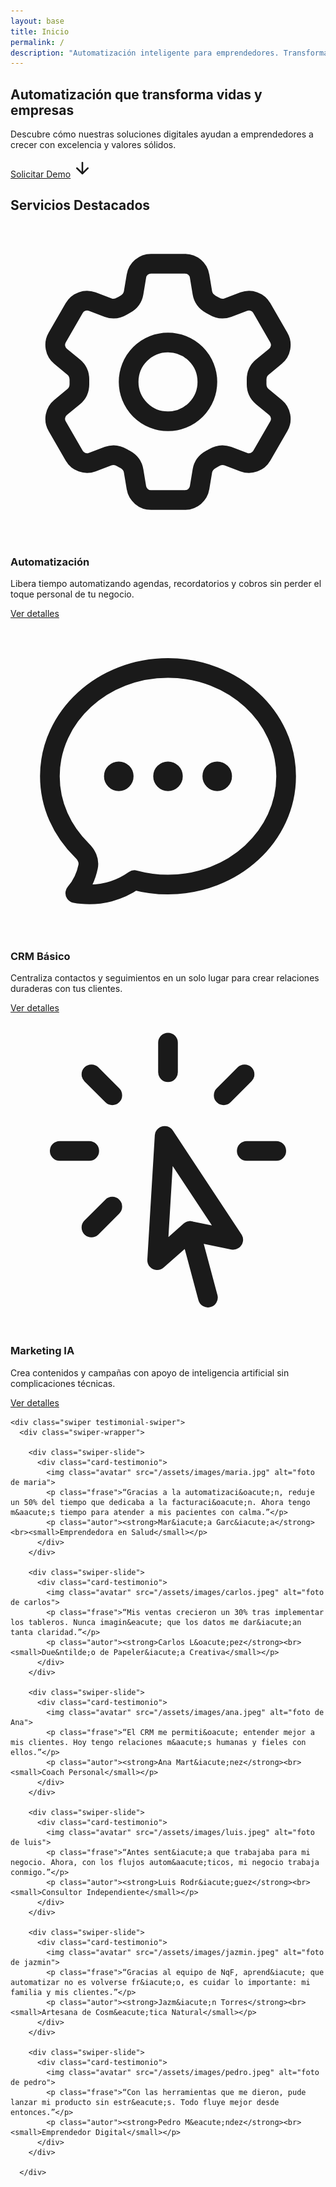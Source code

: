 ```yaml
---
layout: base
title: Inicio
permalink: /
description: "Automatización inteligente para emprendedores. Transformamos pequeños negocios con soluciones digitales humanas: CRM, análisis de datos, marketing digital y procesos automatizados que multiplican tu impacto."
---
```


<section class="hero hero-home">
  <div class="hero-overlay"></div>
  <div class="hero-content">
    <h1>Automatizaci&oacute;n que transforma vidas y empresas</h1>
    <p>Descubre c&oacute;mo nuestras soluciones digitales ayudan a emprendedores a crecer con excelencia y valores s&oacute;lidos.</p>
    <div class="hero-buttons">
      <a href="/contacto#contacto" class="btn-primario">Solicitar Demo</a>
      <a href="#servicios" class="flecha-scroll" aria-label="Ver nuestros servicios">
        <svg xmlns="http://www.w3.org/2000/svg" width="30" height="30" viewBox="0 0 24 24" fill="none" stroke="currentColor" stroke-width="2" stroke-linecap="round" stroke-linejoin="round">
          <line x1="12" y1="5" x2="12" y2="19"></line>
          <polyline points="19,12 12,19 5,12"></polyline>
        </svg>
      </a>
    </div>
  </div>
</section>
<div class="post-hero-espaciado fondo-blanco"></div>
<section id="servicios" class="servicios-home">
  <div class="services-wrap">
    <h2 class="titulo-seccion">Servicios Destacados</h2>
    <div class="fila-servicios">
      <div class="tarjeta-servicio">
        <svg xmlns="http://www.w3.org/2000/svg" fill="none" viewBox="0 0 24 24" stroke-width="1.5" stroke="currentColor" class="icono-servicio">
          <path stroke-linecap="round" stroke-linejoin="round" d="M9.594 3.94c.09-.542.56-.94 1.11-.94h2.593c.55 0 1.02.398 1.11.94l.213 1.281c.063.374.313.686.645.87.074.04.147.083.22.127.325.196.72.257 1.075.124l1.217-.456a1.125 1.125 0 0 1 1.37.49l1.296 2.247a1.125 1.125 0 0 1-.26 1.431l-1.003.827c-.293.241-.438.613-.43.992a7.723 7.723 0 0 1 0 .255c-.008.378.137.75.43.991l1.004.827c.424.35.534.955.26 1.43l-1.298 2.247a1.125 1.125 0 0 1-1.369.491l-1.217-.456c-.355-.133-.75-.072-1.076.124a6.47 6.47 0 0 1-.22.128c-.331.183-.581.495-.644.869l-.213 1.281c-.09.543-.56.94-1.11.94h-2.594c-.55 0-1.019-.398-1.11-.94l-.213-1.281c-.062-.374-.312-.686-.644-.87a6.52 6.52 0 0 1-.22-.127c-.325-.196-.72-.257-1.076-.124l-1.217.456a1.125 1.125 0 0 1-1.369-.49l-1.297-2.247a1.125 1.125 0 0 1 .26-1.431l1.004-.827c.292-.24.437-.613.43-.991a6.932 6.932 0 0 1 0-.255c.007-.38-.138-.751-.43-.992l-1.004-.827a1.125 1.125 0 0 1-.26-1.43l1.297-2.247a1.125 1.125 0 0 1 1.37-.491l1.216.456c.356.133.751.072 1.076-.124.072-.044.146-.086.22-.128.332-.183.582-.495.644-.869l.214-1.28Z" />
          <path stroke-linecap="round" stroke-linejoin="round" d="M15 12a3 3 0 1 1-6 0 3 3 0 0 1 6 0Z" />
        </svg>
        <h3>Automatizaci&oacute;n</h3>
        <p>Libera tiempo automatizando agendas, recordatorios y cobros sin perder el toque personal de tu negocio.</p>
        <a href="/servicios#servicios-contenido" class="btn-secundario">Ver detalles</a>
      </div>
      <div class="tarjeta-servicio">
        <svg xmlns="http://www.w3.org/2000/svg" fill="none" viewBox="0 0 24 24" stroke-width="1.5" stroke="currentColor" class="icono-servicio">
          <path stroke-linecap="round" stroke-linejoin="round" d="M8.625 12a.375.375 0 1 1-.75 0 .375.375 0 0 1 .75 0Zm0 0H8.25m4.125 0a.375.375 0 1 1-.75 0 .375.375 0 0 1 .75 0Zm0 0H12m4.125 0a.375.375 0 1 1-.75 0 .375.375 0 0 1 .75 0Zm0 0h-.375M21 12c0 4.556-4.03 8.25-9 8.25a9.764 9.764 0 0 1-2.555-.337A5.972 5.972 0 0 1 5.41 20.97a5.969 5.969 0 0 1-.474-.065 4.48 4.48 0 0 0 .978-2.025c.09-.457-.133-.901-.467-1.226C3.93 16.178 3 14.189 3 12c0-4.556 4.03-8.25 9-8.25s9 3.694 9 8.25Z" />
        </svg>
        <h3>CRM B&aacute;sico</h3>
        <p>Centraliza contactos y seguimientos en un solo lugar para crear relaciones duraderas con tus clientes.</p>
        <a href="/servicios#servicios-contenido" class="btn-secundario">Ver detalles</a>
      </div>
      <div class="tarjeta-servicio">
        <svg xmlns="http://www.w3.org/2000/svg" fill="none" viewBox="0 0 24 24" stroke-width="1.5" stroke="currentColor" class="icono-servicio">
          <path stroke-linecap="round" stroke-linejoin="round" d="M15.042 21.672 13.684 16.6m0 0-2.51 2.225.569-9.47 5.227 7.917-3.286-.672ZM12 2.25V4.5m5.834.166-1.591 1.591M20.25 10.5H18M7.757 14.743l-1.59 1.59M6 10.5H3.75m4.007-4.243-1.59-1.59" />
        </svg>
        <h3>Marketing IA</h3>
        <p>Crea contenidos y campa&ntilde;as con apoyo de inteligencia artificial sin complicaciones t&eacute;cnicas.</p>
        <a href="/servicios#servicios-contenido" class="btn-secundario">Ver detalles</a>
      </div>
    </div>
  </div>
</section>

<section class="testimonial-section py-5">
  <div class="container">
  
    <div class="swiper testimonial-swiper">
      <div class="swiper-wrapper">

        <div class="swiper-slide">
          <div class="card-testimonio">
            <img class="avatar" src="/assets/images/maria.jpg" alt="foto de maria">
            <p class="frase">“Gracias a la automatizaci&oacute;n, reduje un 50% del tiempo que dedicaba a la facturaci&oacute;n. Ahora tengo m&aacute;s tiempo para atender a mis pacientes con calma.”</p>
            <p class="autor"><strong>Mar&iacute;a Garc&iacute;a</strong><br><small>Emprendedora en Salud</small></p>
          </div>
        </div>

        <div class="swiper-slide">
          <div class="card-testimonio">
            <img class="avatar" src="/assets/images/carlos.jpeg" alt="foto de carlos">
            <p class="frase">“Mis ventas crecieron un 30% tras implementar los tableros. Nunca imagin&eacute; que los datos me dar&iacute;an tanta claridad.”</p>
            <p class="autor"><strong>Carlos L&oacute;pez</strong><br><small>Due&ntilde;o de Papeler&iacute;a Creativa</small></p>
          </div>
        </div>

        <div class="swiper-slide">
          <div class="card-testimonio">
            <img class="avatar" src="/assets/images/ana.jpeg" alt="foto de Ana">
            <p class="frase">“El CRM me permiti&oacute; entender mejor a mis clientes. Hoy tengo relaciones m&aacute;s humanas y fieles con ellos.”</p>
            <p class="autor"><strong>Ana Mart&iacute;nez</strong><br><small>Coach Personal</small></p>
          </div>
        </div>

        <div class="swiper-slide">
          <div class="card-testimonio">
            <img class="avatar" src="/assets/images/luis.jpeg" alt="foto de luis">
            <p class="frase">“Antes sent&iacute;a que trabajaba para mi negocio. Ahora, con los flujos autom&aacute;ticos, mi negocio trabaja conmigo.”</p>
            <p class="autor"><strong>Luis Rodr&iacute;guez</strong><br><small>Consultor Independiente</small></p>
          </div>
        </div>

        <div class="swiper-slide">
          <div class="card-testimonio">
            <img class="avatar" src="/assets/images/jazmin.jpeg" alt="foto de jazmin">
            <p class="frase">“Gracias al equipo de NqF, aprend&iacute; que automatizar no es volverse fr&iacute;o, es cuidar lo importante: mi familia y mis clientes.”</p>
            <p class="autor"><strong>Jazm&iacute;n Torres</strong><br><small>Artesana de Cosm&eacute;tica Natural</small></p>
          </div>
        </div>

        <div class="swiper-slide">
          <div class="card-testimonio">
            <img class="avatar" src="/assets/images/pedro.jpeg" alt="foto de pedro">
            <p class="frase">“Con las herramientas que me dieron, pude lanzar mi producto sin estr&eacute;s. Todo fluye mejor desde entonces.”</p>
            <p class="autor"><strong>Pedro M&eacute;ndez</strong><br><small>Emprendedor Digital</small></p>
          </div>
        </div>

      </div>

  </div>
</section>
